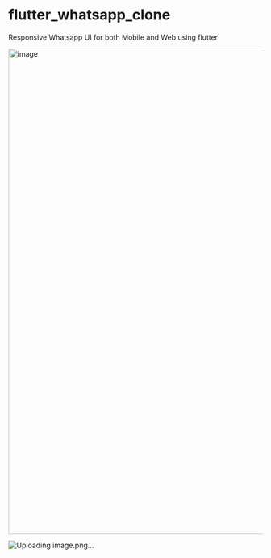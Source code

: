 # flutter_whatsapp_clone

Responsive Whatsapp UI for both Mobile and Web using flutter

<img width="960" alt="image" src="https://user-images.githubusercontent.com/114337820/208952996-baffd006-21d1-4a44-ade5-c6ca390ff20c.png">

![Uploading image.png…]()
